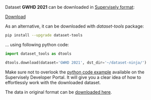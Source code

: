 Dataset **GWHD 2021** can be downloaded in [Supervisely format](https://developer.supervisely.com/api-references/supervisely-annotation-json-format):

 [Download](https://assets.supervisely.com/supervisely-supervisely-assets-public/teams_storage/O/P/Ky/AIh6AjeLZZRmT5VLDh72yAGrmi1e669cQrSTMrzTEr6uasHVHJrJoqK1gkPQMVpN838wdbpyWynMouAFKvZlPoGef1AOVTzIZ72USJnGiJ7XMjeb9LfiQqmFsfdy.tar)

As an alternative, it can be downloaded with *dataset-tools* package:
``` bash
pip install --upgrade dataset-tools
```

... using following python code:
``` python
import dataset_tools as dtools

dtools.download(dataset='GWHD 2021', dst_dir='~/dataset-ninja/')
```
Make sure not to overlook the [python code example](https://developer.supervisely.com/getting-started/python-sdk-tutorials/iterate-over-a-local-project) available on the Supervisely Developer Portal. It will give you a clear idea of how to effortlessly work with the downloaded dataset.

The data in original format can be [downloaded here](https://zenodo.org/record/5092309/files/gwhd_2021.zip?download=1).